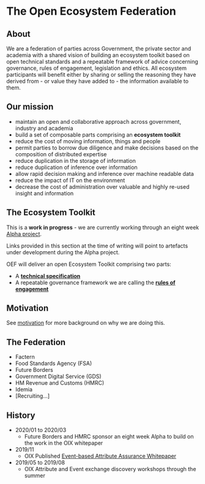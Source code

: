 # The Open Ecosystem Federation

## About

We are a federation of parties across Government, the private sector and academia with a shared vision of building an ecosystem toolkit based on open technical standards and a repeatable framework of advice concerning governance, rules of engagement, legislation and ethics.  All ecosystem participants will benefit either by sharing or selling the reasoning they have derived from - or value they have added to - the information available to them.


## Our mission

- maintain an open and collaborative approach across government, industry and academia
- build a set of composable parts comprising an **ecosystem toolkit**
- reduce the cost of moving information, things and people
- permit parties to borrow due diligence and make decisions based on the composition of distributed expertise
- reduce duplication in the storage of information
- reduce duplication of inference over information
- allow rapid decision making and inference over machine readable data
- reduce the impact of IT on the environment
- decrease the cost of administration over valuable and highly re-used insight and information

## The Ecosystem Toolkit

This is a **work in progress** - we are currently working through an eight week [Alpha project](https://github.com/open-ecosystem-federation/federated-events-attributes-reasoning-alpha).

Links provided in this section at the time of writing will point to artefacts under development during the Alpha project.

OEF will deliver an open Ecosystem Toolkit comprising two parts:

* A [**technical specification**](https://github.com/open-ecosystem-federation/federated-events-attributes-reasoning-alpha/wiki/Draft-Specification)
* A repeatable governance framework we are calling the [**rules of engagement**](https://github.com/open-ecosystem-federation/federated-events-attributes-reasoning-alpha/wiki/Draft-RoE)


## Motivation

See [motivation](motivation) for more background on why we are doing this.


## The Federation

- Factern
- Food Standards Agency (FSA)
- Future Borders
- Government Digital Service (GDS)
- HM Revenue and Customs (HMRC)
- Idemia
- [Recruiting...]


## History

- 2020/01 to 2020/03
  - Future Borders and HMRC sponsor an eight week Alpha to build on the work in the OIX whitepaper
- 2019/11
  - OIX Published [Event-based Attribute Assurance Whitepaper](https://openidentityexchange.org/wp-content/uploads/2019/11/191101-Building-a-Trusted-Environment-Whitepaper-FINAL.pdf)
- 2019/05 to 2019/08
  - OIX Attribute and Event exchange discovery workshops through the summer
